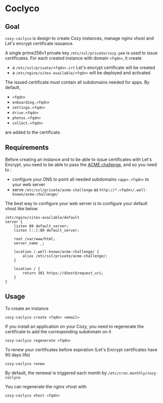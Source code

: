 # Coclyco

## Goal

`cozy-coclyco` is design to create Cozy instances, manage nginx vhost and Let's encrypt certificate issuance.

A single prime256v1 private key `/etc/ssl/private/cozy.pem` is used to issue certificates.
For each created instance with domain `<fqdn>`, it create

 * a `/etc/ssl/private/<fqdn>.crt` Let's encrypt certificate will be created
 * a `/etc/nginx/sites-available/<fqdn>` will be deployed and activated

The issued certificate must contain all subdomains needed for apps.
By default,

 * `<fqdn>`
 * `onboarding.<fqdn>`
 * `settings.<fqdn>`
 * `drive.<fqdn>`
 * `photos.<fqdn>`
 * `collect.<fqdn>`

are added to the certificate.

## Requirements

Before creating an instance and to be able to issue certificates with Let's Encrypt, you need to be able to pass the [ACME challenge](https://letsencrypt.org/how-it-works/), and so you need to :

 * configure your DNS to point all needed subdomains `<app>.<fqdn>` to your web server
 * serve `/etc/ssl/private/acme-challenge` as `http://*.<fqdn>/.well-known/acme-challenge/`

The best way to configure your web server is to configure your default vhost like below

	/etc/nginx/sites-available/default
	server {
		listen 80 default_server;
		listen [::]:80 default_server;

		root /var/www/html;
		server_name _;

		location /.well-known/acme-challenge/ {
			alias /etc/ssl/private/acme-challenge/;
		}

		location / {
			return 301 https://$host$request_uri;
		}
	}

## Usage

To create an instance

	cozy-coclyco create <fqdn> <email>

If you install an application on your Cozy, you need to regenerate the certificate to add the corresponding subdomain on it

	cozy-coclyco regenerate <fqdn>

To renew your certificates before expiration (Let's Encrypt certificates have 90 days life)

	cozy-coclyco renew

By default, the renewal is triggered each month by `/etc/cron.monthly/cozy-coclyco`

You can regenerate the nginx vhost with

	cozy-coclyco vhost <fqdn>

